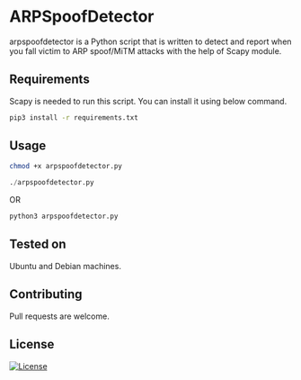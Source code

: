 # ARPSpoofDetector

arpspoofdetector is a Python script that is written to detect and report when you fall victim to ARP spoof/MiTM attacks with the help of Scapy module.

## Requirements

Scapy is needed to run this script. You can install it using below command.

```bash
pip3 install -r requirements.txt
```

## Usage

```bash
chmod +x arpspoofdetector.py
```

```python
./arpspoofdetector.py
```

OR

```python
python3 arpspoofdetector.py
```

## Tested on

Ubuntu and Debian machines.

## Contributing

Pull requests are welcome.

## License

[![License](https://img.shields.io/badge/License-Apache%202.0-blue.svg)](https://opensource.org/licenses/Apache-2.0)
